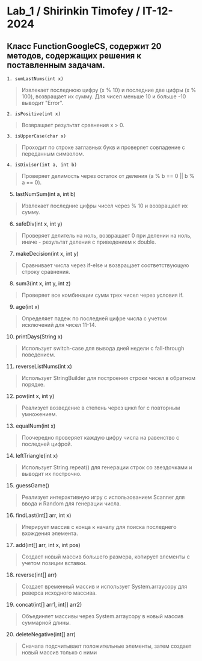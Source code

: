 # Lab_1 / Shirinkin Timofey / IT-12-2024
## Класс FunctionGoogleCS, содержит 20 методов, содержащих решения к поставленным задачам.

```
1. sumLastNums(int x)
```
> Извлекает последнюю цифру (x % 10) и последние две цифры (x % 100), возвращает их сумму. Для чисел меньше 10 и больше -10 выводит "Error".

```
2. isPositive(int x)
```
> Возвращает результат сравнения x > 0.

```
3. isUpperCase(char x)
```
> Проходит по строке заглавных букв и проверяет совпадение с переданным символом.

```
4. isDivisor(int a, int b)
```
> Проверяет делимость через остаток от деления (a % b == 0 || b % a == 0).

5. lastNumSum(int a, int b)
> Извлекает последние цифры чисел через % 10 и возвращает их сумму.

6. safeDiv(int x, int y)
> Проверяет делитель на ноль, возвращает 0 при делении на ноль, иначе - результат деления с приведением к double.

7. makeDecision(int x, int y)
> Сравнивает числа через if-else и возвращает соответствующую строку сравнения.

8. sum3(int x, int y, int z)
> Проверяет все комбинации сумм трех чисел через условия if.

9. age(int x)
> Определяет падеж по последней цифре числа с учетом исключений для чисел 11-14.

10. printDays(String x)
> Использует switch-case для вывода дней недели с fall-through поведением.

11. reverseListNums(int x)
> Использует StringBuilder для построения строки чисел в обратном порядке.

12. pow(int x, int y)
> Реализует возведение в степень через цикл for с повторным умножением.

13. equalNum(int x)
> Поочередно проверяет каждую цифру числа на равенство с последней цифрой.

14. leftTriangle(int x)
> Использует String.repeat() для генерации строк со звездочками и выводит их построчно.

15. guessGame()
> Реализует интерактивную игру с использованием Scanner для ввода и Random для генерации числа.

16. findLast(int[] arr, int x)
> Итерирует массив с конца к началу для поиска последнего вхождения элемента.

17. add(int[] arr, int x, int pos)
> Создает новый массив большего размера, копирует элементы с учетом позиции вставки.

18. reverse(int[] arr)
> Создает временный массив и использует System.arraycopy для реверса исходного массива.

19. concat(int[] arr1, int[] arr2)
> Объединяет массивы через System.arraycopy в новый массив суммарной длины.

20. deleteNegative(int[] arr)
> Сначала подсчитывает положительные элементы, затем создает новый массив только с ними
